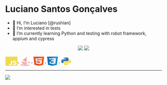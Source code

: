 # Luciano Santos Gonçalves
- 👋 Hi, I’m Luciano [@rushian]
- 👀 I’m interested in tests 
- 🌱 I’m currently learning Python and testing with robot framework, appium and cypress

<div align="center">
  <a href="https://github.com/rushian">
  <img height="180em" src="https://github-readme-stats.vercel.app/api?username=rushian&show_icons=true&include_all_commits=true&count_private=false&theme=maroongold"/></a>
  <a href="https://github.com/rushian">
  <img height="180em" src="https://github-readme-stats.vercel.app/api/top-langs/?username=rushian&layout=compact&langs_count=15&theme=maroongold"/>
  </a>
</div>
  
<div style="display: inline_block"><br>
  <a href="https://github.com/rushian">
  <img align="center" alt="rushian-Js" height="30" width="40" src="https://raw.githubusercontent.com/devicons/devicon/master/icons/javascript/javascript-plain.svg">
  <img align="center" alt="rushian-Jvm" height="30" width="40" src="https://raw.githubusercontent.com/devicons/devicon/master/icons/java/java-plain.svg">
  <img align="center" alt="rushian-HTML" height="30" width="40" src="https://raw.githubusercontent.com/devicons/devicon/master/icons/html5/html5-original.svg">
  <img align="center" alt="rushian-CSS" height="30" width="40" src="https://raw.githubusercontent.com/devicons/devicon/master/icons/css3/css3-original.svg">
  <img align="center" alt="rushian-Python" height="30" width="40" src="https://raw.githubusercontent.com/devicons/devicon/master/icons/python/python-original.svg"></a>
</div>
<div style="display: inline_block">
<hr style="hr{height: 1px;}">
  <a href="https://www.linkedin.com/in/lucianosantos2011" target="_blank"><img src="https://img.shields.io/badge/-LinkedIn-%230077B5?style=for-the-badge&logo=linkedin&logoColor=white"></a> 
  </div>

